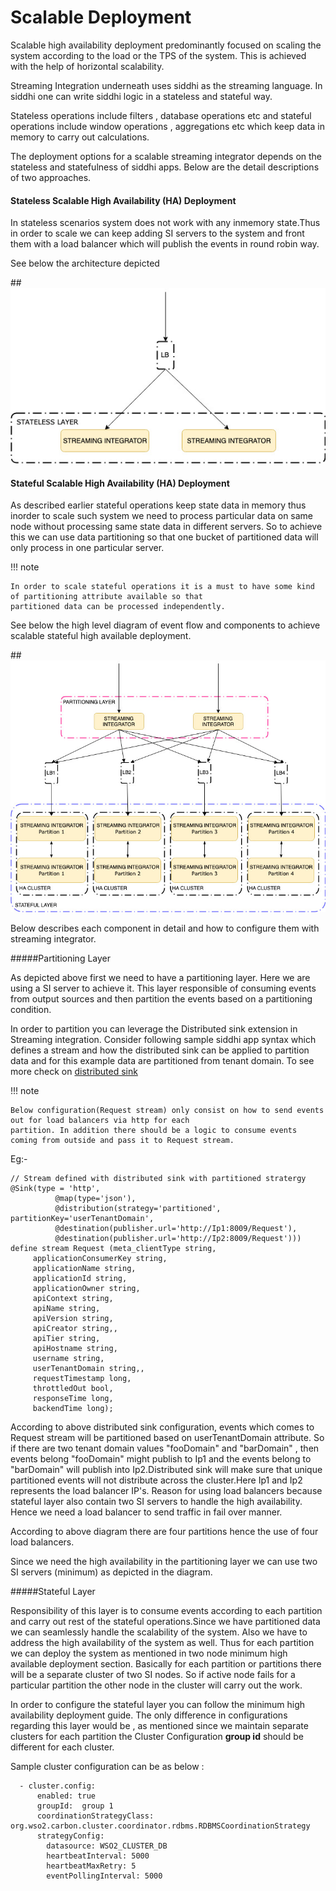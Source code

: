 # Scalable Deployment

Scalable high availability deployment predominantly focused on scaling the system according to the load or the TPS of
the system. This is achieved with the help of horizontal scalability.

Streaming Integration underneath uses siddhi as the streaming language. In siddhi one can write siddhi logic in a 
stateless and stateful way. 

Stateless operations include filters , database operations etc and stateful operations include window operations , 
aggregations etc which keep data in memory to carry out calculations.

The deployment options for a scalable streaming integrator depends on the stateless and statefulness of siddhi apps. 
Below are the detail descriptions of two approaches.

#### Stateless Scalable High Availability (HA) Deployment

In stateless scenarios system does not work with any inmemory state.Thus in order to scale we can keep adding SI servers
 to the system and front them with a load balancer which will publish the events in round robin way. 
 
See below the architecture depicted 

##![overview](../images/statelessDeploymentOverview.jpg?)



#### Stateful Scalable High Availability (HA) Deployment

As described earlier stateful operations keep state data in memory thus inorder to scale such system we need to process 
particular data on same node without processing same state data in different servers. So to achieve this we can use data 
partitioning so that one bucket of partitioned data will only process in one particular server. 

!!! note

    In order to scale stateful operations it is a must to have some kind of partitioning attribute available so that 
    partitioned data can be processed independently.

See below the high level diagram of event flow and components to achieve scalable stateful high available deployment.

##![overview](../images/statefulDeploymentOverview.jpg?)

Below describes each component in detail and how to configure them with streaming integrator.

#####Partitioning Layer

As depicted above first we need to have a partitioning layer. Here we are using a SI server to achieve it. This layer 
responsible of consuming events from output sources and then partition the events based on a partitioning condition. 

In order to partition you can leverage the Distributed sink extension in Streaming integration. Consider following 
sample siddhi app syntax which defines a stream and how the distributed sink can be applied to partition data and for
this example data are partitioned from tenant domain. To see more check on 
<a target="_blank" href="https://siddhi.io/en/v5.0/docs/query-guide/#distributed-sink">distributed sink</a>

!!! note

    Below configuration(Request stream) only consist on how to send events out for load balancers via http for each 
    partition. In addition there should be a logic to consume events coming from outside and pass it to Request stream.

Eg:-

    // Stream defined with distributed sink with partitioned stratergy      
    @Sink(type = 'http',
              @map(type='json'),
              @distribution(strategy='partitioned', partitionKey='userTenantDomain',
              @destination(publisher.url='http://Ip1:8009/Request'),
              @destination(publisher.url='http://Ip2:8009/Request')))
    define stream Request (meta_clientType string,
         applicationConsumerKey string,
         applicationName string,
         applicationId string,
         applicationOwner string,
         apiContext string,
         apiName string,
         apiVersion string,
         apiCreator string,,
         apiTier string,
         apiHostname string,
         username string,
         userTenantDomain string,,
         requestTimestamp long,
         throttledOut bool,
         responseTime long,
         backendTime long);
         
    
According to above distributed sink configuration, events which comes to Request stream will be partitioned based on 
userTenantDomain attribute. So if there are two tenant domain values "fooDomain" and "barDomain" , then events belong 
"fooDomain" might publish to Ip1 and the events belong to "barDomain" will publish into Ip2.Distributed sink will make
sure that unique partitioned events will not distribute across the cluster.Here Ip1 and Ip2 represents the load balancer
IP's. Reason for using load balancers because stateful layer also contain two SI servers to handle the high 
availability. Hence we need a load balancer to send traffic in fail over manner.

According to above diagram there are four partitions hence the use of four load balancers.

Since we need the high availability in the partitioning layer we can use two SI servers (minimum) as depicted in the 
diagram.

#####Stateful Layer

Responsibility of this layer is to consume events according to each partition and carry out rest of the stateful 
operations.Since we have partitioned data we can seamlessly handle the scalability of the system. Also we have to address 
the high availability of the system as well. Thus for each partition we can deploy the system as mentioned in two node 
minimum high available deployment section. Basically for each partition or partitions there will be a separate cluster 
of two SI nodes. So if active node fails for a particular partition the other node in the cluster will carry out the 
work.

In order to configure the stateful layer you can follow the minimum high availability deployment guide. The only 
difference in configurations regarding this layer would be , as mentioned since we maintain separate clusters for each
partition the Cluster Configuration **group id** should be different for each cluster.

Sample cluster configuration can be as below  :

    
      - cluster.config:
          enabled: true
          groupId:  group 1
          coordinationStrategyClass: org.wso2.carbon.cluster.coordinator.rdbms.RDBMSCoordinationStrategy
          strategyConfig:
            datasource: WSO2_CLUSTER_DB
            heartbeatInterval: 5000
            heartbeatMaxRetry: 5
            eventPollingInterval: 5000
        
            
           


  

 




